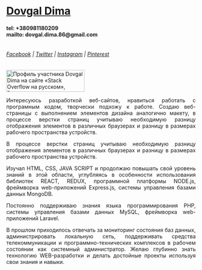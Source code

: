 
<h1><a title="Dovgal Dima" href="http://dovgaldima.pp.ua">Dovgal Dima</a> </h1>  <h4> tel: +380981180209<br> mailto: dovgal.dima.86@gmail.com</h4><br>
<span>
  <address>
    <a title="Facebook" href="https://www.facebook.com/dovgaldima">Facebook</a> |
    <a title="Twitter" href="https://twitter.com/DovgalDmitriy">Twitter</a> |
    <a title="Instagram" href="https://www.instagram.com/dmitriy_dovgal">Instagram</a> |
    <a title="Pinterest" href="https://www.pinterest.com/DovgalDima">Pinterest</a> 
  </address>
</span>
<br>
<br>
<a href="https://ru.stackoverflow.com/users/441480/dovgal-dima"><img src="https://ru.stackoverflow.com/users/flair/441480.png?theme=dark" width="208" height="58" alt="Профиль участника Dovgal Dima на сайте &#171;Stack Overflow на русском&#187;, Вопросы и ответы для программистов" title="Профиль участника Dovgal Dima на сайте &#171;Stack Overflow на русском&#187;, Вопросы и ответы для программистов"></a>
<p align="justify">Интересуюсь разработкой веб-сайтов, нравиться работать с програмным кодом, творчески подхожу к работе. Создаю веб-страницы с выполнением элементов дизайна аналогично макету, в процессе верстки страниц учитываю необходимую разницу отображения элементов в различных браузерах и разницу в размерах рабочего пространства устройств.</p>
<p align="justify">В процессе верстки страниц учитываю необходимую разницу  отображения элементов в различных браузерах и разницу в размерах рабочего пространства устройств.</p>
<p align="justify">Изучал HTML, CSS, JAVA SCRIPT и продолжаю повышать свой уровень знаний в этой области, углубляясь в особенности использования библиотек REACT, REDUX, программной платформы NODE.js, фреймворка web-приложений Express.js, системы управления базами данных MongoDB.</p>
<p align="justify">Постоянно поддерживаю знания языка программирования PHP, системы управления базами данных MySQL, фреймворка web-приложений Laravel.
<p align="justify">В прошлом приходилось отвечать за мониторинг состояния баз данных, администрировать локальную сеть, поддерживать средства телекоммуникации и программно-технических комплексов в рабочем состоянии как системный администратор. Желаю глубинно знать технологию WEB-разработки и делать достойные проекты используя свои знания и навыки. </p>
